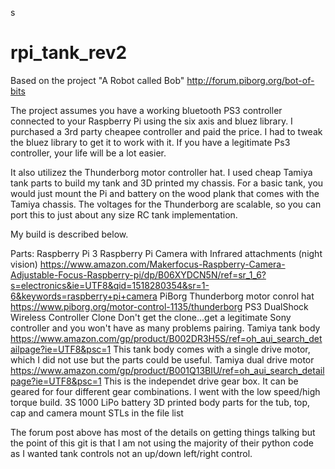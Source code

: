 s
# rpi_tank_rev2
Based on the project "A Robot called Bob" http://forum.piborg.org/bot-of-bits

The project assumes you have a working bluetooth PS3 controller connected to your Raspberry Pi using the six axis and bluez library. I purchased a 3rd party cheapee controller and paid the price. I had to tweak the bluez library to get it to work with it. If you have a legitimate Ps3 controller, your life will be a lot easier.

It also utilizez the Thunderborg motor controller hat. I used cheap Tamiya tank parts to build my tank and 3D printed my chassis. For a basic tank, you would just mount the Pi and battery on the wood plank that comes with the Tamiya chassis. The voltages for the Thunderborg are scalable, so you can port this to just about any size RC tank implementation.

My build is described below.

Parts:
  Raspberry Pi 3
  Raspberry Pi Camera with Infrared attachments (night vision) https://www.amazon.com/Makerfocus-Raspberry-Camera-Adjustable-Focus-Raspberry-pi/dp/B06XYDCN5N/ref=sr_1_6?s=electronics&ie=UTF8&qid=1518280354&sr=1-6&keywords=raspberry+pi+camera
  PiBorg Thunderborg motor conrol hat https://www.piborg.org/motor-control-1135/thunderborg
  PS3 DualShock Wireless Controller Clone 
    Don't get the clone...get a legitimate Sony controller and you won't have as many problems pairing.
  Tamiya tank body https://www.amazon.com/gp/product/B002DR3H5S/ref=oh_aui_search_detailpage?ie=UTF8&psc=1
    This tank body comes with a single drive motor, which I did not use but the parts could be useful.
  Tamiya dual drive motor https://www.amazon.com/gp/product/B001Q13BIU/ref=oh_aui_search_detailpage?ie=UTF8&psc=1
    This is the independet drive gear box. It can be geared for four different gear combinations. I went with the low speed/high torque       build.
  3S 1000 LiPo battery
  3D printed body parts for the tub, top, cap and camera mount
    STLs in the file list
    
  The forum post above has most of the details on getting things talking but the point of this git is that I am not using the majority of their python code as I wanted tank controls not an up/down left/right control.
  
    

